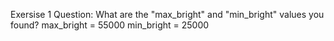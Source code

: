 
Exersise 1 Question:
  What are the "max_bright" and "min_bright" values you found?
  max_bright = 55000
  min_bright = 25000
